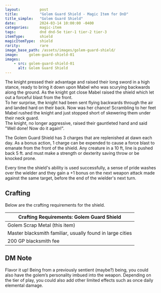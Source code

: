 ```yaml
---
layout:         post
title:          "Golem Guard Shield - Magic Item for DnD"
title_simple:   "Golem Guard Shield"
date:           2024-03-14 10:00:00 -0400
categories:     magic-item
tags:           dnd dnd-5e tier-1 tier-2 tier-3
itemType:       shield
magicItemType:  shield
rarity:         rare
image_base_path: /assets/images/golem-guard-shield/
image:     golem-guard-shield-01
images:
    - src: golem-guard-shield-01
      alt: Golem Guard Shield
---
```


<div class="read-aloud">
    The knight pressed their advantage and raised their long sword in a high stance, ready to bring it down upon Mabel who was scurying backwards along the ground. As the knight got close Mabel raised the shield which let out a forceful blast from the front.
</div>

<!--more-->

<div class="read-aloud">
    To her surprise, the knight had been sent flying backwards through the air and landed hard on their back. Now was her chance! Scrambling to her feet Mabel rushed the knight and just stopped short of skewering them under their neck guard.
</div>
<div class="read-aloud">
    The knight, no longer aggressive, raised their gauntleted hand and said "Well done! Now do it again!".
</div>

The Golem Guard Shield has 3 charges that are replenished at dawn each day. As a bonus action, 1 charge can be expended to cause a force blast to emanate from the front of the shield. Any creature in a 10 ft, line is pushed back 5 ft. and must make a strength or dexterity saving throw or be knocked prone.

Every time the shield's ability is used successfully, a sense of pride washes over the wielder and they gain a +1 bonus on the next weapon attack made against the same target, before the end of the wielder's next turn.

## Crafting

Below are the crafting requirements for the shield.

|Crafting Requirements: Golem Guard Shield|
|------------|
|Golem Scrap Metal (this item)|
|Master blacksmith familiar, usually found in large cities|
|200 GP blacksmith fee|

## DM Note

Flavor it up! Being from a previously sentient (maybe?) being, you could also have the golem’s personality imbued into the weapon. Depending on the tier of play, you could also add other limited effects such as once daily elemental damage.
